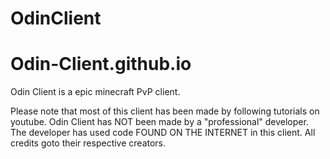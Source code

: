 # OdinClient
# Odin-Client.github.io

Odin Client is a epic minecraft PvP client.






Please note that most of this client has been made by following tutorials on youtube.
Odin Client has NOT been made by a "professional" developer.
The developer has used code FOUND ON THE INTERNET in this client.
All credits goto their respective creators.
